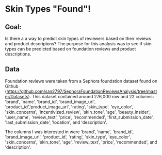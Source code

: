# Skin Types "Found"!

## Goal:
Is there a a way to predict skin types of reviewers based on their reviews and product descriptons? The purpose for this analysis was to see if skin types can be predicted based on foundation reviews and product descriptions.

## Data
Foundation reviews were taken from a Sephora foundation dataset found on Github (https://github.com/san2797/SephoraFoundationReviewsAnalysis/tree/master/Datasets). This dataset contained around 276,000 row and 22 columns: 'brand', 'name', 'brand_id', 'brand_image_url', 'product_id','product_image_url', 'rating', 'skin_type', 'eye_color', 'skin_concerns', 'incentivized_review', 'skin_tone', 'age', 'beauty_insider', 'user_name', 'review_text', 'price', 'recommended', 'first_submission_date', 'last_submission_date', 'location', and 'description'.

The columns I was interested in were 'brand', 'name', 'brand_id', 'brand_image_url', 'product_id', 'rating', 'skin_type', 'eye_color', 'skin_concerns', 'skin_tone', 'age', 'review_text', 'price', 'recommended', and 'description'.



